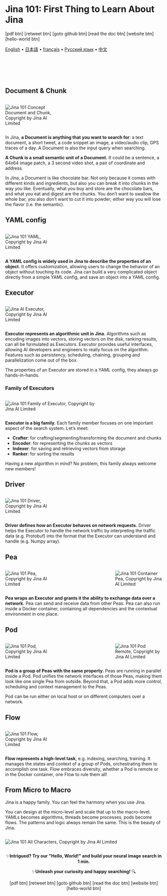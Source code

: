 # Jina 101: First Thing to Learn About Jina

[pdf btn] [retweet btn] [goto github btn] [read the doc btn] [website btn] [hello-world btn]


  <a href="https://jina.ai">English</a> •
  <a href="">日本語</a> •
  <a href="">français</a> •
  <a href="">Русский язык</a> •
  <a href="">中文</a>
  
  
<br/><br/><br/><br/>

## Document & Chunk

<span style="display: inline-block; width: 30%;">

![Jina 101 Concept Document and Chunk, Copyright by Jina AI Limited](./img/ILLUS1.png)

</span>


In Jina, **a Document is anything that you want to search for**: a text document, a short tweet, a code snippet an image, a video/audio clip, GPS traces of a day. A Document is also the input query when searching.

**A Chunk is a small semantic unit of a Document.** It could be a sentence, a 64x64 image patch, a 3 second video shot, a pair of coordinate and address. 

In Jina, a Document is like chocolate bar. Not only because it comes with different kinds and ingredients, but also you can break it into chunks in the way you like. Eventually, what you buy and store are the chocolate bars, and what you eat and digest are the chunks. You don’t want to swallow the whole bar, you also don’t want to cut it into powder; either way you will lose the flavor (i.e. the semantic).


## YAML config

<span style="display: inline-block; width: 30%;">

![Jina 101 YAML, Copyright by Jina AI Limited](./img/ILLUS2.png)

</span>

**A YAML config is widely used in Jina to describe the properties of an object.** It offers customization, allowing users to change the behavior of an object without touching its code. Jina can build a very complicated object directly from a simple YAML config, and save an object into a YAML config.


## Executor

<span style="display: inline-block; width: 30%;">

![Jina AI Executor, Copyright by Jina AI Limited](./img/ILLUS3.png)

</span>


**Executor represents an algorithmic unit in Jina.** Algorithms such as encoding images into vectors, storing vectors on the disk, ranking results, can all be formulated as Executors. Executor provides useful interfaces, allowing AI developers and engineers to really focus on the algorithm. Features such as persistency, scheduling, chaining, grouping and parallelization come out of the box.

The properties of an Executor are stored in a YAML config, they always go hands-in-hands.


### Family of Executors


<span style="display: inline-block; width: 60%;">

![Jina 101 Family of Executor, Copyright by Jina AI Limited](./img/ILLUS4.png)

</span>


**Executor is a big family.** Each family member focuses on one important aspect of the search system. Let’s meet:
- **Crafter**: for crafting/segmenting/transforming the document and chunks
- **Encoder**: for representing the chunks as vectors
- **Indexer**: for saving and retrieving vectors from storage
- **Ranker**: for sorting the results

Having a new algorithm in mind? No problem, this family always welcome new members!


## Driver

<span style="display: inline-block; width: 30%;">

![Jina 101 Driver, Copyright by Jina AI Limited](./img/ILLUS5.png)

</span>


**Driver defines how an Executor behaves on network requests.** Driver helps the Executor to handle the network traffic by interpreting the traffic data (e.g. Protobuf) into the format that the Executor can understand and handle (e.g. Numpy array).




## Pea

<span style="display: inline-block; width: 30%;">

![Jina 101 Pea, Copyright by Jina AI Limited](./img/ILLUS6.png)

</span>

<span style="display: inline-block; width: 30%; float:right" >

![Jina 101 Container Pea, Copyright by Jina AI Limited](./img/ILLUS7.png)

</span>

**Pea wraps an Executor and grants it the ability to exchange data over a network.** Pea can send and receive data from other Peas. Pea can also run inside a Docker container, containing all dependencies and the contextual environment in one place.








## Pod


<span style="display: inline-block; width: 30%;">

![Jina 101 Pod, Copyright by Jina AI Limited](./img/ILLUS8.png)

</span>

<span style="display: inline-block; width: 30%; float:right">

![Jina 101 Pod Remote, Copyright by Jina AI Limited](./img/ILLUS9.png)

</span>


**Pod is a group of Peas with the same property.** Peas are running in parallel inside a Pod. Pod unifies the network interfaces of those Peas, making them look like one single Pea from outside. Beyond that, a Pod adds more control, scheduling and context management to the Peas.

Pod can be run either on local host or on different computers over a network. 




## Flow



<span style="display: inline-block; width: 30%;">

![Jina 101 Flow, Copyright by Jina AI Limited](./img/ILLUS10.png)

</span>



**Flow represents a high-level task**, e.g. indexing, searching, training. It manages the states and context of a group of Pods, orchestrating them to accomplish one task. Flow embraces diversity, whether a Pod is remote or in the Docker container, one Flow to rule them all!




## From Micro to Macro


Jina is a happy family. You can feel the harmony when you use Jina. 

You can design at the micro-level and scale that up to the macro-level. YAMLs becomes algorithms, threads become processes, pods become flows. The patterns and logic always remain the same. This is the beauty of Jina. 

<span style="display: inline-block; width: 80%;">

![Jina 101 All Characters, Copyright by Jina AI Limited](./img/ILLUS11.png)

</span>


<p align="center">
    ✨<b>Intrigued? Try our "Hello, World!" and build your neural image search in 1 min. </b>
</p>

<p align="center">
    ✨<b>Unleash your curiosity and happy searching! </b>🔍
</p>

<p align="center">
  [pdf btn] [retweet btn] [goto github btn] [read the doc btn] [website btn] [hello-world btn]
</p>

